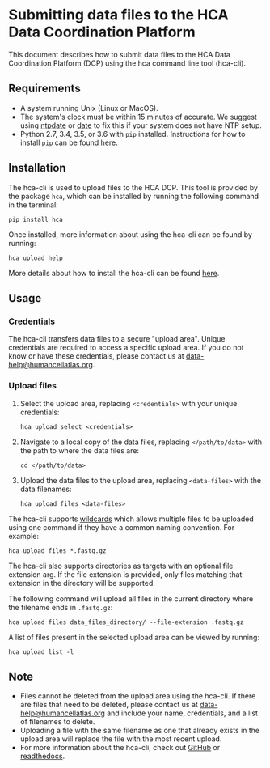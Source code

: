 # Submitting data files to the HCA Data Coordination Platform

This document describes how to submit data files to the HCA Data Coordination Platform (DCP) using the hca command line tool (hca-cli).

## Requirements

- A system running Unix (Linux or MacOS).
- The system's clock must be within 15 minutes of accurate. We suggest using [ntpdate](http://doc.ntp.org/4.1.1/ntpdate.htm) or [date](https://www.tutorialspoint.com/unix_commands/date.htm) to fix this if your system does not have NTP setup.
- Python 2.7, 3.4, 3.5, or 3.6 with `pip` installed. Instructions for how to install `pip` can be found [here](https://pip.pypa.io/en/stable/installing/).

## Installation

The hca-cli is used to upload files to the HCA DCP. This tool is provided by the package `hca`, which can be installed by running the following command in the terminal:

```
pip install hca
```

Once installed, more information about using the hca-cli can be found by running:

```
hca upload help
```

More details about how to install the hca-cli can be found [here](http://hca.readthedocs.io/en/latest/).

## Usage

### Credentials

The hca-cli transfers data files to a secure "upload area". Unique credentials are required to access a specific upload area. If you do not know or have these credentials, please contact us at data-help@humancellatlas.org.

### Upload files

1. Select the upload area, replacing `<credentials>` with your unique credentials:

    ```
    hca upload select <credentials>
    ```

1. Navigate to a local copy of the data files, replacing `</path/to/data>` with the path to where the data files are:

    ```
    cd </path/to/data>
    ```

1. Upload the data files to the upload area, replacing `<data-files>` with the data filenames:

    ```
    hca upload files <data-files>
    ```

The hca-cli supports [wildcards](https://en.wikibooks.org/wiki/A_Quick_Introduction_to_Unix/Wildcards) which allows multiple files to be uploaded using one command if they have a common naming convention. For example:

```
hca upload files *.fastq.gz
```

The hca-cli also supports directories as targets with an optional file extension arg. If the file extension is provided, only files matching that extension in the directory will be supported.

The following command will upload all files in the current directory where the filename ends in `.fastq.gz`:

```
hca upload files data_files_directory/ --file-extension .fastq.gz
```

A list of files present in the selected upload area can be viewed by running:

```
hca upload list -l
```

## Note

* Files cannot be deleted from the upload area using the hca-cli. If there are files that need to be deleted, please contact us at data-help@humancellatlas.org and include your name, credentials, and a list of filenames to delete.
* Uploading a file with the same filename as one that already exists in the upload area will replace the file with the most recent upload.
* For more information about the hca-cli, check out
[GitHub](https://github.com/HumanCellAtlas/dcp-cli) or [readthedocs](http://hca.readthedocs.io/en/latest/).
